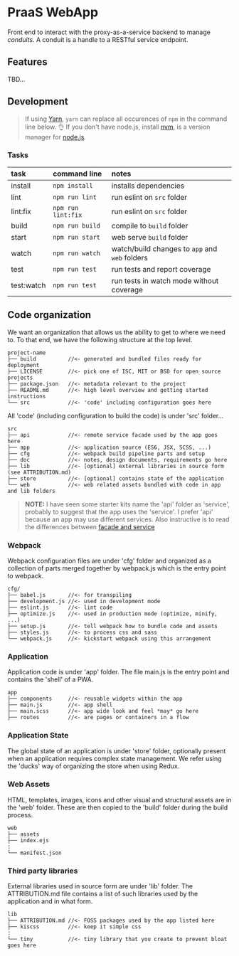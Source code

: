 # PraaS WebApp

Front end to interact with the proxy-as-a-service backend to manage
_conduits_. A conduit is a handle to a RESTful service endpoint.

## Features

TBD...

## Development

> If using [Yarn](https://yarnpkg.com/), `yarn` can replace all occurences
> of `npm` in the command line below. :ok_hand:
> If you don't have node.js, install [nvm](https://github.com/nvm-sh/nvm), is a version manager for [node.js](https://nodejs.org/en/).

### Tasks

| task       | command line       | notes                                          |
| :--------- | :----------------- | :--------------------------------------------- |
| install    | `npm install`      | installs dependencies                          |
| lint       | `npm run lint`     | run eslint on `src` folder                     |
| lint:fix   | `npm run lint:fix` | run eslint on `src` folder                     |
| build      | `npm run build`    | compile to `build` folder                      |
| start      | `npm run start`    | web serve `build` folder                       |
| watch      | `npm run watch`    | watch/build changes to `app` and `web` folders |
| test       | `npm run test `    | run tests and report coverage                  |
| test:watch | `npm run test `    | run tests in watch mode without coverage       |



## Code organization

We want an organization that allows us the ability to get to where we need to.
To that end, we have the following structure at the top level.

```console
project-name
├── build          //<- generated and bundled files ready for deployment
├── LICENSE        //<- pick one of ISC, MIT or BSD for open source projects
├── package.json   //<- metadata relevant to the project
├── README.md      //<- high level overview and getting started instructions
└── src            //<- 'code' including configuration goes here
```

All 'code' (including configuration to build the code) is under 'src' folder...

```console
src
├── api            //<- remote service facade used by the app goes here
├── app            //<- application source (ES6, JSX, SCSS, ...)
├── cfg            //<- webpack build pipeline parts and setup
├── doc            //<- notes, design documents, requirements go here
├── lib            //<- [optional] external libraries in source form (see ATTRIBUTION.md)
├── store          //<- [optional] contains state of the application
└── web            //<- web related assets bundled with code in app and lib folders
```

> **NOTE:**
> I have seen some starter kits name the 'api' folder as 'service', probably
> to suggest that the app uses the 'service'. I prefer 'api' because an app
> may use different services. Also instructive is to read the differences
> between [facade and service](https://stackoverflow.com/questions/15038324/are-the-roles-of-a-service-and-a-fa%c3%a7ade-similar#15079958)

### Webpack

Webpack configuration files are under 'cfg' folder and organized as a collection
of parts merged together by webpack.js which is the entry point to webpack.

```console
cfg/
├── babel.js       //<- for transpiling
├── development.js //<- used in development mode
├── eslint.js      //<- lint code
├── optimize.js    //<- used in production mode (optimize, minify, ...)
├── setup.js       //<- tell webpack how to bundle code and assets
├── styles.js      //<- to process css and sass
└── webpack.js     //<- kickstart webpack using this arrangement
```

### Application

Application code is under 'app' folder. The file main.js is the entry
point and contains the 'shell' of a PWA.

```console
app
├── components     //<- reusable widgets within the app
├── main.js        //<- app shell
├── main.scss      //<- app wide look and feel *may* go here
├── routes         //<- are pages or containers in a flow
```

### Application State

The global state of an application is under 'store' folder, optionally present
when an application requires complex state management. We refer using the 'ducks'
way of organizing the store when using Redux.

### Web Assets

HTML, templates, images, icons and other visual and structural assets are in
the 'web' folder. These are then copied to the 'build' folder during the build
process.

```console
web
├── assets
├── index.ejs
:
└── manifest.json
```

### Third party libraries

External libraries used in source form are under 'lib' folder. The
ATTRIBUTION.md file contains a list of such libraries used by the application
and in what form.

```console
lib
├── ATTRIBUTION.md //<- FOSS packages used by the app listed here
├── kiscss         //<- keep it simple css
:
└── tiny           //<- tiny library that you create to prevent bloat goes here
```
